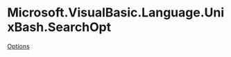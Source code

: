 ﻿
# Microsoft.VisualBasic.Language.UnixBash.SearchOpt

[Options](T-Microsoft.VisualBasic.Language.UnixBash.SearchOpt.Options.md)

